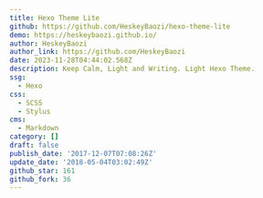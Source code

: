 ```yaml
---
title: Hexo Theme Lite
github: https://github.com/HeskeyBaozi/hexo-theme-lite
demo: https://heskeybaozi.github.io/
author: HeskeyBaozi
author_link: https://github.com/HeskeyBaozi
date: 2023-11-28T04:44:02.568Z
description: Keep Calm, Light and Writing. Light Hexo Theme.
ssg:
  - Hexo
css:
  - SCSS
  - Stylus
cms:
  - Markdown
category: []
draft: false
publish_date: '2017-12-07T07:08:26Z'
update_date: '2018-05-04T03:02:49Z'
github_star: 161
github_fork: 36
---
```

